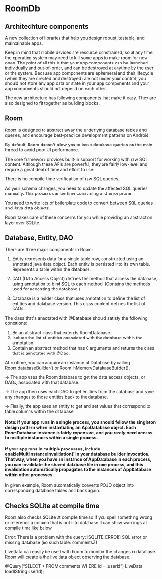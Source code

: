 # RoomDb

## Architechture components

A new collection of libraries that help you design robust, testable, and maintainable apps.

Keep in mind that mobile devices are resource constrained, so at any time, the operating system may need to kill some apps to make room for new ones. The point of all this is that your app components can be launched individually and out-of-order, and can be destroyed at anytime by the user or the system. Because app components are ephemeral and their lifecycle (when they are created and destroyed) are not under your control, you should not store any app data or state in your app components and your app components should not depend on each other.

The new architecture has following components that make it easy. They are also designed to fit together as building blocks.

## Room

Room is designed to abstract away the underlying database tables and queries, and encourage best-practice development patterns on Android.

By default, Room doesn't allow you to issue database queries on the main thread to avoid poor UI performance. 

The core framework provides built-in support for working with raw SQL content. Although these APIs are powerful, they are fairly low-level and require a great deal of time and effort to use:

There is no compile-time verification of raw SQL queries.

As your schema changes, you need to update the affected SQL queries manually. This process can be time consuming and error prone.

You need to write lots of boilerplate code to convert between SQL queries and Java data objects.

Room takes care of these concerns for you while providing an abstraction layer over SQLite.

## Database, Entity, DAO

There are three major components in Room:

1. Entity represents data for a single table row, constructed using an annotated java data object. Each entity is persisted into its own table. Represents a table within the database.

2. DAO (Data Access Object) defines the method that access the database, using annotation to bind SQL to each method. (Contains the methods used for accessing the database.)

3. Database is a holder class that uses annotation to define the list of entities and database version. This class content defines the list of DAOs.

The class that's annotated with @Database should satisfy the following conditions:

1. Be an abstract class that extends RoomDatabase.
2. Include the list of entities associated with the database within the annotation.
3. Contain an abstract method that has 0 arguments and returns the class that is annotated with @Dao.

At runtime, you can acquire an instance of Database by calling Room.databaseBuilder() or Room.inMemoryDatabaseBuilder().

-> The app uses the Room database to get the data access objects, or DAOs, associated with that database. 

-> The app then uses each DAO to get entities from the database and save any changes to those entities back to the database. 

-> Finally, the app uses an entity to get and set values that correspond to table columns within the database.

#### Note: If your app runs in a single process, you should follow the singleton design pattern when instantiating an AppDatabase object. Each RoomDatabase instance is fairly expensive, and you rarely need access to multiple instances within a single process.

#### If your app runs in multiple processes, include enableMultiInstanceInvalidation() in your database builder invocation. That way, when you have an instance of AppDatabase in each process, you can invalidate the shared database file in one process, and this invalidation automatically propagates to the instances of AppDatabase within other processes.

In given example, Room automatically converts POJO object into corresponding database tables and back again.

## Checks SQLite at compile time

Room also checks SQLite at compile time so if you spell something wrong or reference a column that is not into database it can show warnings at compile time like below

Error: There is a problem with the query: [SQLITE_ERROR] SQL error or missing database (no such table: commentsZ)

LiveData can easily be used with Room to monitor the changes in database. Room will create a the live data object observing the database.

@Query(“SELECT * FROM comments WHERE id = :userId”)
LiveData load(String userId);

